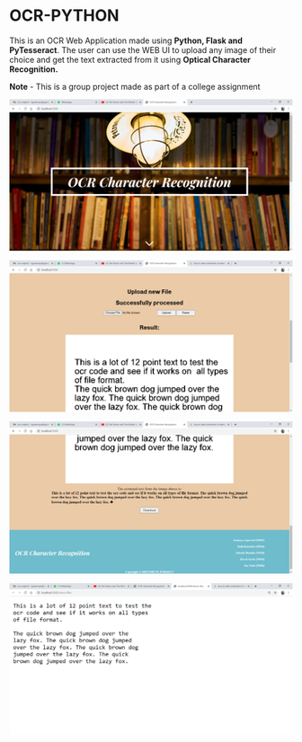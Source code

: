 # OCR-PYTHON

This is an OCR Web Application made using **Python, Flask and PyTesseract**. The user can use the WEB UI to upload any image of their choice and get the text extracted from it using **Optical Character Recognition.**

**Note** - This is a group project made as part of a college assignment

![APP WORKING](https://github.com/jaygala223/OCR-PYTHON/blob/main/ocr1.png?raw=true)

![APP WORKING](https://github.com/jaygala223/OCR-PYTHON/blob/main/ocr3.png?raw=true)

![APP WORKING](https://github.com/jaygala223/OCR-PYTHON/blob/main/ocr4.png?raw=true)

![APP WORKING](https://github.com/jaygala223/OCR-PYTHON/blob/main/ocr5.png?raw=true)
